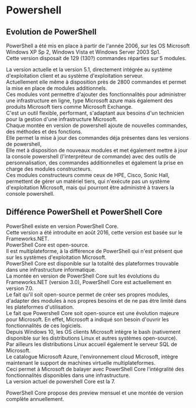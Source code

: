 # Powershell

## Evolution de PowerShell

PowerShell a été mis en place à partir de l'année 2006, sur les OS Microsoft Windows XP Sp 2, Windows Vista et Windows Server 2003 Sp1.  
Cette version disposait de 129 (130?) commandes réparties sur 5 modules.  
  
La version actuelle et la version 5.1, directement intégrée au système d'exploitation client et au système d'exploitation serveur.  
Actuellement elle même à disposition près de 2800 commandes et permet la mise en place de modules additionnels.  
Ces modules vont permettre d'ajouter des fonctionnalités pour administrer une infrastructure en ligne, type Microsoft azure mais également des produits Microsoft tiers comme Microsoft Exchange.  
C'est un outil flexible, performant, s'adaptant aux besoins d'un technicien pour la gestion d'une infrastructure Microsoft.  
Chaque montée en version de powershell ajoute de nouvelles commandes, des méthodes et des fonctions.  
Elle permet la mise à jour des commandes déja présentes dans les versions de powershell,  
Elle met à disposition de nouveaux modules et met également mettre à jour la console powershell (l'interpréteur de commande) avec des outils de personnalisation, des commandes additionnelles et également la prise en charge des modules constructeurs.  
Ces modules constructeurs comme ceux de HPE, Cisco, Sonic Hall, permettent de gérer un matériel tiers, qui n'exécute pas un système d'exploitation Microsoft, mais qui pourront être administré à travers la console powershell.  

## Différence PowerShell et PowerShell Core

PowerShell existe en version PowerShell Core.  
Cette version a été introduite en août 2016, cette version est basée sur le Frameworks.NET.  
PowerShell Core est open-source.  
Il est multiplateforme, à la différence de PowerShell qui n'est présent que sur les systèmes d'exploitation Microsoft.  
PowerShell Core est disponible sur la totalité des plateformes trouvable dans une infrastructure informatique.  
La montée en version de PowerShell Core suit les évolutions du Frameworks.NET (version 3.0), PowerShell Core est actuellement en version 7.0.  
Le fait qu'il soit open-source permet de créer ses propres modules, d'adapter des modules à nos propres besoins et de ne pas être limité dans les plateformes d'utilisation.  
Le fait que Powershell Core soit open-source est une évolution majeure pour Microsoft. En effet, Microsoft a indiqué son besoin d'ouvrir les fonctionnalités de ces logiciels.  
Depuis Windows 10, les OS clients Microsoft intègre le bash (nativement disponible sur les distributions Linux et autres systèmes open-source).  
Par ailleurs les distributions Linux accueil également le serveur SQL de Microsoft.  
Le catalogue Microsoft Azure, l'environnement cloud Microsoft, intègre maintenant le support de machines virtuelle multiplateformes.  
Ceci permet à Microsoft de balayer avec PowerShell Core l'intégralité des fonctionnalités disponibles dans une infrastructure.  
La version actuel de powershell Core est la 7.  

PowerShell Core propose des preview mensuel et une montée de version complète annuellement.  
<!--- inserer capture différentes version module1 --->


